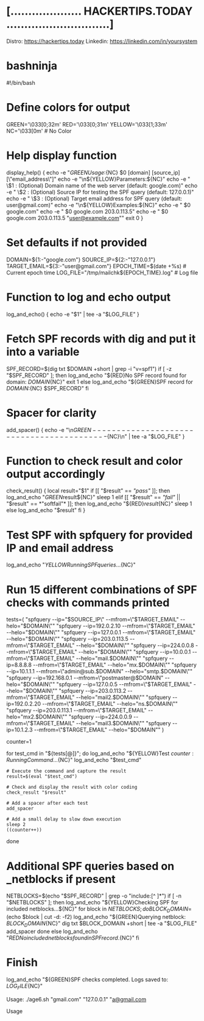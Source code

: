 
#                [....................  HACKERTIPS.TODAY .............................]



Distro: https://hackertips.today
Linkedin: https://linkedin.com/in/yoursystem

# bashninja


#!/bin/bash

# Define colors for output
GREEN='\033[0;32m'
RED='\033[0;31m'
YELLOW='\033[1;33m'
NC='\033[0m' # No Color

# Help display function
display_help() {
    echo -e "${GREEN}Usage:${NC} $0 [domain] [source_ip] [\"email_address\"]"
    echo -e "\n${YELLOW}Parameters:${NC}"
    echo -e "  \$1  : (Optional) Domain name of the web server (default: google.com)"
    echo -e "  \$2  : (Optional) Source IP for testing the SPF query (default: 127.0.0.1)"
    echo -e "  \$3  : (Optional) Target email address for SPF query (default: user@gmail.com)"
    echo -e "\n${YELLOW}Examples:${NC}"
    echo -e "  $0 google.com"
    echo -e "  $0 google.com 203.0.113.5"
    echo -e "  $0 google.com 203.0.113.5 \"user@example.com\""
    exit 0
}

# Set defaults if not provided
DOMAIN=${1:-"google.com"}
SOURCE_IP=${2:-"127.0.0.1"}
TARGET_EMAIL=${3:-"user@gmail.com"}
EPOCH_TIME=$(date +%s)  # Current epoch time
LOG_FILE="/tmp/mailchk${EPOCH_TIME}.log"  # Log file

# Function to log and echo output
log_and_echo() {
    echo -e "$1" | tee -a "$LOG_FILE"
}

# Fetch SPF records with dig and put it into a variable
SPF_RECORD=$(dig txt $DOMAIN +short | grep -i "v=spf1")
if [ -z "$SPF_RECORD" ]; then
    log_and_echo "${RED}No SPF record found for domain: $DOMAIN${NC}"
    exit 1
else
    log_and_echo "${GREEN}SPF record for $DOMAIN:${NC} $SPF_RECORD"
fi

# Spacer for clarity
add_spacer() {
    echo -e "\n${GREEN}------------------------------------------${NC}\n" | tee -a "$LOG_FILE"
}

# Function to check result and color output accordingly
check_result() {
    local result="$1"
    if [[ "$result" == *"pass"* ]]; then
        log_and_echo "${GREEN}$result${NC}"
        sleep 1
    elif [[ "$result" == *"fail"* || "$result" == *"softfail"* ]]; then
        log_and_echo "${RED}$result${NC}"
        sleep 1
    else
        log_and_echo "$result"
    fi
}

# Test SPF with spfquery for provided IP and email address
log_and_echo "${YELLOW}Running SPF queries...${NC}"

# Run 15 different combinations of SPF checks with commands printed
tests=(
    "spfquery --ip=\"$SOURCE_IP\" --mfrom=\"$TARGET_EMAIL\" --helo=\"$DOMAIN\""
    "spfquery --ip=192.0.2.10 --mfrom=\"$TARGET_EMAIL\" --helo=\"$DOMAIN\""
    "spfquery --ip=127.0.0.1 --mfrom=\"$TARGET_EMAIL\" --helo=\"$DOMAIN\""
    "spfquery --ip=203.0.113.5 --mfrom=\"$TARGET_EMAIL\" --helo=\"$DOMAIN\""
    "spfquery --ip=224.0.0.8 --mfrom=\"$TARGET_EMAIL\" --helo=\"$DOMAIN\""
    "spfquery --ip=10.0.0.1 --mfrom=\"$TARGET_EMAIL\" --helo=\"mail.$DOMAIN\""
    "spfquery --ip=8.8.8.8 --mfrom=\"$TARGET_EMAIL\" --helo=\"mx.$DOMAIN\""
    "spfquery --ip=10.1.1.1 --mfrom=\"admin@sub.$DOMAIN\" --helo=\"smtp.$DOMAIN\""
    "spfquery --ip=192.168.0.1 --mfrom=\"postmaster@$DOMAIN\" --helo=\"$DOMAIN\""
    "spfquery --ip=127.0.0.5 --mfrom=\"$TARGET_EMAIL\" --helo=\"$DOMAIN\""
    "spfquery --ip=203.0.113.2 --mfrom=\"$TARGET_EMAIL\" --helo=\"mail2.$DOMAIN\""
    "spfquery --ip=192.0.2.20 --mfrom=\"$TARGET_EMAIL\" --helo=\"ns.$DOMAIN\""
    "spfquery --ip=203.0.113.1 --mfrom=\"$TARGET_EMAIL\" --helo=\"mx2.$DOMAIN\""
    "spfquery --ip=224.0.0.9 --mfrom=\"$TARGET_EMAIL\" --helo=\"mail3.$DOMAIN\""
    "spfquery --ip=10.1.2.3 --mfrom=\"$TARGET_EMAIL\" --helo=\"$DOMAIN\""
)

counter=1

for test_cmd in "${tests[@]}"; do
    log_and_echo "${YELLOW}Test $counter: Running Command...${NC}"
    log_and_echo "$test_cmd"
    
    # Execute the command and capture the result
    result=$(eval "$test_cmd")
    
    # Check and display the result with color coding
    check_result "$result"
    
    # Add a spacer after each test
    add_spacer
    
    # Add a small delay to slow down execution
    sleep 2
    ((counter++))
done

# Additional SPF queries based on _netblocks if present
NETBLOCKS=$(echo "$SPF_RECORD" | grep -o "include:[^ ]*")
if [ -n "$NETBLOCKS" ]; then
    log_and_echo "${YELLOW}Checking SPF for included netblocks...${NC}"
    for block in $NETBLOCKS; do
        BLOCK_DOMAIN=$(echo $block | cut -d: -f2)
        log_and_echo "${GREEN}Querying netblock: $BLOCK_DOMAIN${NC}"
        dig txt $BLOCK_DOMAIN +short | tee -a "$LOG_FILE"
        add_spacer
    done
else
    log_and_echo "${RED}No included netblocks found in SPF record.${NC}"
fi

# Finish
log_and_echo "${GREEN}SPF checks completed. Logs saved to: $LOG_FILE${NC}"



Usage:
./age6.sh "gmail.com" "127.0.0.1" "a@gmail.com





Usage
